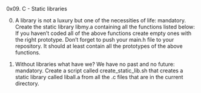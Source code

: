 0x09. C - Static libraries 

0. A library is not a luxury but one of the necessities of life: 
mandatory. 
Create the static library libmy.a containing all the functions listed below: 
If you haven’t coded all of the above functions create empty ones with the right prototype. 
Don’t forget to push your main.h file to your repository. It should at least contain all the prototypes of the above functions. 

1. Without libraries what have we? We have no past and no future: 
mandatory. 
Create a script called create_static_lib.sh that creates a static library called liball.a from all the .c files that are in the current directory. 
